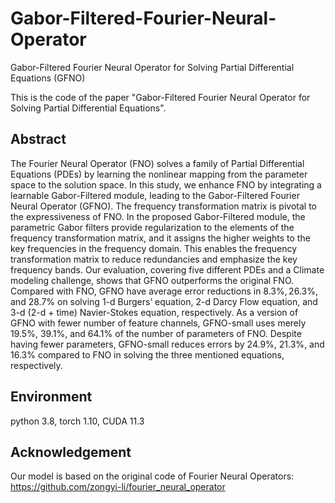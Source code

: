 # Gabor-Filtered-Fourier-Neural-Operator
Gabor-Filtered Fourier Neural Operator for Solving Partial Differential Equations (GFNO)

This is the code of the paper "Gabor-Filtered Fourier Neural Operator for Solving Partial Differential Equations".

## Abstract
The Fourier Neural Operator (FNO) solves a family of Partial Differential Equations (PDEs) by learning the nonlinear mapping from the parameter space to the solution space. In this study, we enhance FNO by integrating a learnable Gabor-Filtered module, leading to the Gabor-Filtered Fourier Neural Operator (GFNO).  The frequency transformation matrix is pivotal to the expressiveness of FNO. In the proposed Gabor-Filtered module,  the parametric Gabor filters provide regularization to the elements of the frequency transformation matrix, and it assigns the higher weights to the key frequencies in the frequency domain. This enables the frequency transformation matrix to reduce redundancies and emphasize the key frequency bands. Our evaluation, covering five different PDEs and a Climate modeling challenge, shows that GFNO outperforms the original FNO.  Compared with FNO, GFNO have average error reductions in $8.3\%, 26.3\%$, and $28.7\%$ on solving 1-d Burgers’ equation, 2-d Darcy Flow equation, and 3-d (2-d + time) Navier-Stokes equation, respectively. As a version of GFNO with fewer number of feature channels, GFNO-small uses merely $19.5\%$, $39.1\%$, and $64.1\%$ of the number of parameters of FNO.  Despite having fewer parameters, GFNO-small reduces errors by $24.9\%$, $21.3\%$, and $16.3\%$ compared to FNO in solving the three mentioned equations, respectively.



## Environment
python 3.8, torch 1.10, CUDA 11.3




## Acknowledgement
Our model is based on the original code of Fourier Neural Operators:
https://github.com/zongyi-li/fourier_neural_operator





